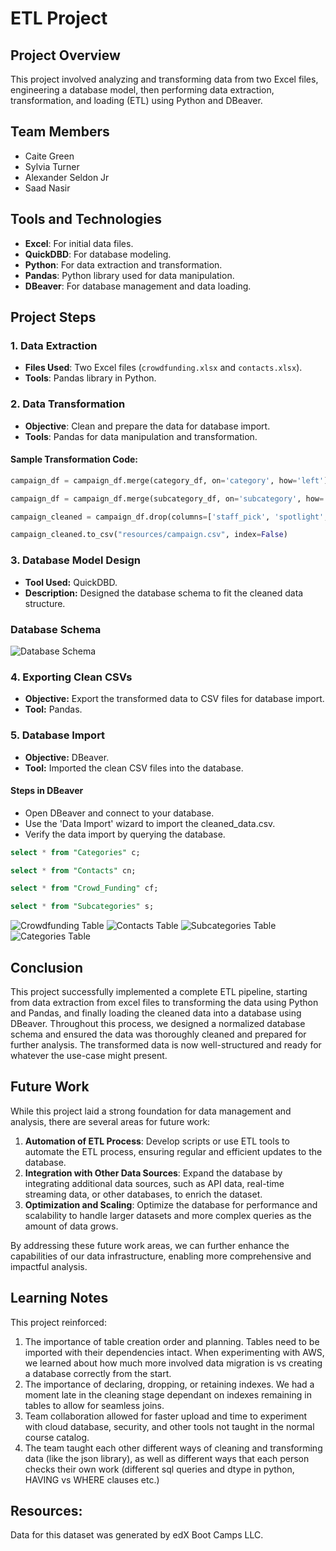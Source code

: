 # ETL Project

## Project Overview
This project involved analyzing and transforming data from two Excel files, engineering a database model, then performing data extraction, transformation, and loading (ETL) using Python and DBeaver.

## Team Members
- Caite Green
- Sylvia Turner
- Alexander Seldon Jr
- Saad Nasir

## Tools and Technologies
- **Excel**: For initial data files.
- **QuickDBD**: For database modeling.
- **Python**: For data extraction and transformation.
- **Pandas**: Python library used for data manipulation.
- **DBeaver**: For database management and data loading.

## Project Steps

### 1. Data Extraction
- **Files Used**: Two Excel files (`crowdfunding.xlsx` and `contacts.xlsx`).
- **Tools**: Pandas library in Python.

### 2. Data Transformation
- **Objective**: Clean and prepare the data for database import.
- **Tools**: Pandas for data manipulation and transformation.

#### Sample Transformation Code:
```python
campaign_df = campaign_df.merge(category_df, on='category', how='left')

campaign_df = campaign_df.merge(subcategory_df, on='subcategory', how='left')

campaign_cleaned = campaign_df.drop(columns=['staff_pick', 'spotlight', 'category', 'subcategory'])

campaign_cleaned.to_csv("resources/campaign.csv", index=False)
```

### 3. Database Model Design
- **Tool Used:** QuickDBD.
- **Description:** Designed the database schema to fit the cleaned data structure.

### Database Schema
![Database Schema](outputs/QuickDBD_Diagram.png)

### 4. Exporting Clean CSVs
- **Objective:** Export the transformed data to CSV files for database import.
- **Tool:** Pandas.

### 5. Database Import
- **Objective:** DBeaver.
- **Tool:** Imported the clean CSV files into the database.

#### Steps in DBeaver
- Open DBeaver and connect to your database.
- Use the 'Data Import' wizard to import the cleaned_data.csv.
- Verify the data import by querying the database.

```sql
select * from "Categories" c; 

select * from "Contacts" cn;

select * from "Crowd_Funding" cf;

select * from "Subcategories" s;
```
![Crowdfunding Table](outputs/DB_Crowd_Funding_table.png)
![Contacts Table](outputs/DB_Contacts_table.png)
![Subcategories Table](outputs/DB_Subcategories_table.png)
![Categories Table](outputs/DB_Categories_table.png)

## Conclusion
This project successfully implemented a complete ETL pipeline, starting from data extraction from excel files to transforming the data using Python and Pandas, and finally loading the cleaned data into a database using DBeaver. Throughout this process, we designed a normalized database schema and ensured the data was thoroughly cleaned and prepared for further analysis. The transformed data is now well-structured and ready for whatever the use-case might present.

## Future Work
While this project laid a strong foundation for data management and analysis, there are several areas for future work:

1. **Automation of ETL Process**: Develop scripts or use ETL tools to automate the ETL process, ensuring regular and efficient updates to the database.
2. **Integration with Other Data Sources**: Expand the database by integrating additional data sources, such as API data, real-time streaming data, or other databases, to enrich the dataset. 
3. **Optimization and Scaling**: Optimize the database for performance and scalability to handle larger datasets and more complex queries as the amount of data grows.

By addressing these future work areas, we can further enhance the capabilities of our data infrastructure, enabling more comprehensive and impactful analysis.

## Learning Notes
This project reinforced: 

1. The importance of table creation order and planning.  Tables need to be imported with their dependencies intact. When experimenting with AWS, we learned about how much more involved data migration is vs creating a database correctly from the start. 
2. The importance of declaring, dropping, or retaining indexes. We had a moment late in the cleaning stage dependant on indexes remaining in tables to allow for seamless joins.  
3. Team collaboration allowed for faster upload and time to experiment with cloud database, security, and other tools not taught in the normal course catalog. 
4. The team taught each other different ways of cleaning and transforming data (like the json library), as well as different ways that each person checks their own work (different sql queries and dtype in python, HAVING vs WHERE clauses etc.)

## Resources: 
Data for this dataset was generated by edX Boot Camps LLC.
